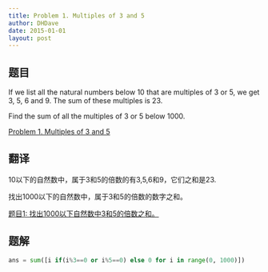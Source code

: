 ```yaml
---
title: Problem 1. Multiples of 3 and 5
author: DHDave
date: 2015-01-01
layout: post
---
```


## 题目
If we list all the natural numbers below 10 that are multiples of 3 or 5, we get 3, 5, 6 and 9. The sum of these multiples is 23.

Find the sum of all the multiples of 3 or 5 below 1000.
<!--more-->
[Problem 1. Multiples of 3 and 5](https://projecteuler.net/index.php?section=problems&id=1 "Problem 1")

## 翻译
10以下的自然数中，属于3和5的倍数的有3,5,6和9，它们之和是23.

找出1000以下的自然数中，属于3和5的倍数的数字之和。

[题目1: 找出1000以下自然数中3和5的倍数之和。](http://pe.spiritzhang.com/index.php/2011-05-11-09-44-54/2-1100035 "题目1")

## 题解

```python
ans = sum([i if(i%3==0 or i%5==0) else 0 for i in range(0, 1000)])
```
